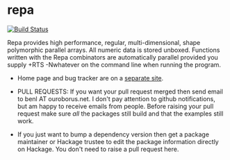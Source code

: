 repa
====

[![Build Status](https://travis-ci.org/DDCSF/repa.svg?branch=master)](https://travis-ci.org/DDCSF/repa)

Repa provides high performance, regular, multi-dimensional, shape polymorphic parallel arrays. 
All numeric data is stored unboxed. Functions written with the Repa combinators are automatically
parallel provided you supply +RTS -Nwhatever on the command line when running the program.

* Home page and bug tracker are on a [separate site](http://repa.ouroborus.net/).

* PULL REQUESTS: If you want your pull request merged then send email to benl AT ouroborus.net. I don't pay attention to github notifications, but am happy to receive emails from people. Before raising your pull request make sure *all* the packages still build and that the examples still work.

* If you just want to bump a dependency version then get a package maintainer or Hackage trustee to edit the package information directly on Hackage. You don't need to raise a pull request here.
